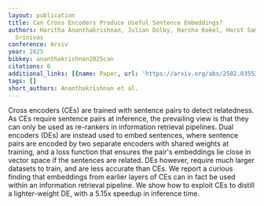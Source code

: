 ```yaml
---
layout: publication
title: Can Cross Encoders Produce Useful Sentence Embeddings?
authors: Haritha Ananthakrishnan, Julian Dolby, Harsha Kokel, Horst Samulowitz, Kavitha
  Srinivas
conference: Arxiv
year: 2025
bibkey: ananthakrishnan2025can
citations: 0
additional_links: [{name: Paper, url: 'https://arxiv.org/abs/2502.03552'}]
tags: []
short_authors: Ananthakrishnan et al.
---
```

Cross encoders (CEs) are trained with sentence pairs to detect relatedness.
As CEs require sentence pairs at inference, the prevailing view is that they
can only be used as re-rankers in information retrieval pipelines. Dual
encoders (DEs) are instead used to embed sentences, where sentence pairs are
encoded by two separate encoders with shared weights at training, and a loss
function that ensures the pair's embeddings lie close in vector space if the
sentences are related. DEs however, require much larger datasets to train, and
are less accurate than CEs. We report a curious finding that embeddings from
earlier layers of CEs can in fact be used within an information retrieval
pipeline. We show how to exploit CEs to distill a lighter-weight DE, with a
5.15x speedup in inference time.